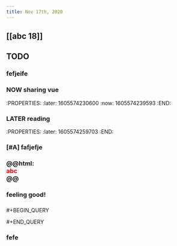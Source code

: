 ```yaml
---
title: Nov 17th, 2020
---
```


## [[abc 18]]
## TODO
### fefjeife
### NOW sharing vue
:PROPERTIES:
:later: 1605574230600
:now: 1605574239593
:END:
### LATER reading
:PROPERTIES:
:later: 1605574259703
:END:
### [#A] fafjefje
### @@html: <div style="color:red">abc</div> @@
### feeling good!
###
#+BEGIN_QUERY

#+END_QUERY
### fefe
###

